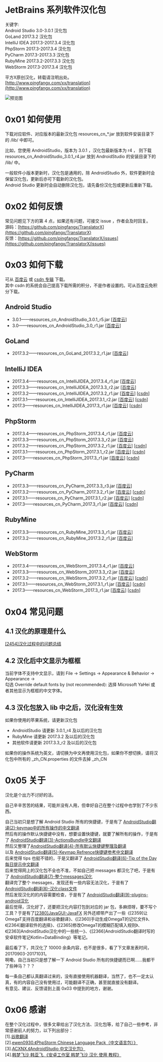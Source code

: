 # JetBrains 系列软件汉化包  
关键字:  
Android Studio 3.0-3.0.1 汉化包  
GoLand 2017.3.2 汉化包  
IntelliJ IDEA 2017.3-2017.3.4 汉化包  
PhpStorm 2017.3-2017.3.4 汉化包  
PyCharm 2017.3-2017.3.3 汉化包  
RubyMine 2017.3.2-2017.3.3 汉化包  
WebStorm 2017.3-2017.3.4 汉化包  


平方X原创汉化，转载请注明出处。  
[http://www.pingfangx.com/xx/translation](http://www.pingfangx.com/xx/translation)  

![预览图](https://pingfangx.github.io/resource/blogx/2421.1.png)

# 0x01 如何使用
下载对应软件、对应版本的最新汉化包 resources_cn_\*.jar 放到软件安装目录下的 /lib/ 中即可。  

比如，您使用 AndroidStudio，版本为 3.0.1 ，汉化包最新版本为 r4 ，
则下载 resources_cn_AndroidStudio_3.0.1_r4.jar 放到 AndroidStudio 的安装目录下的 /lib/ 中。  

一般软件小版本更新时，汉化包是通用的，除 AndroidStudio 外，软件更新时会保留汉化包，更新后亦可下载新的汉化包。  
Android Studio 更新时会自动删除汉化包，请先备份汉化包或更新后重新下载。

# 0x02 如何反馈
常见问题见下方的第 4 点，如果还有问题，可接交 issue ，作者会及时回复。  
源码：[https://github.com/pingfangx/TranslatorX](https://github.com/pingfangx/TranslatorX)  
反馈：[https://github.com/pingfangx/TranslatorX/issues](https://github.com/pingfangx/TranslatorX/issues)

# 0x03 如何下载
可从 [百度云] 或 [csdn 专辑](http://download.csdn.net/album/detail/4157) 下载。  
其中 csdn 的系统会自己提高下载所需的积分，不是作者设置的。可从百度云免积分下载。  

## Android Studio
* 3.0.1——resources_cn_AndroidStudio_3.0.1_r5.jar [[百度云]]
* 3.0——resources_cn_AndroidStudio_3.0_r1.jar [[百度云]]

## GoLand
* 2017.3.2——resources_cn_GoLand_2017.3.2_r1.jar [[百度云]]

## IntelliJ IDEA
* 2017.3.4——resources_cn_IntelliJIDEA_2017.3.4_r1.jar [[百度云]]
* 2017.3.3——resources_cn_IntelliJIDEA_2017.3.3_r2.jar [[百度云]]
* 2017.3.2——resources_cn_IntelliJIDEA_2017.3.2_r1.jar
[[百度云]] [[csdn](http://download.csdn.net/download/pingfangx/10181823)]
* 2017.3.1——resources_cn_IntelliJIDEA_2017.3.1_r2.jar
[[百度云]] [[csdn](http://download.csdn.net/download/pingfangx/10162213)]
* 2017.3——resources_cn_IntelliJIDEA_2017.3_r1.jar
[[百度云]] [[csdn](http://download.csdn.net/download/pingfangx/10156934)]

## PhpStorm
* 2017.3.4——resources_cn_PhpStorm_2017.3.4_r1.jar [[百度云]]
* 2017.3.3——resources_cn_PhpStorm_2017.3.3_r2.jar [[百度云]]
* 2017.3.2——resources_cn_PhpStorm_2017.3.2_r1.jar
[[百度云]] [[csdn](http://download.csdn.net/download/pingfangx/10181836)]
* 2017.3.1——resources_cn_PhpStorm_2017.3.1_r2.jar
[[百度云]] [[csdn](http://download.csdn.net/download/pingfangx/10162215)]
* 2017.3——resources_cn_PhpStorm_2017.3_r1.jar
[[百度云]] [[csdn](http://download.csdn.net/download/pingfangx/10156940)]

## PyCharm
* 2017.3.3——resources_cn_PyCharm_2017.3.3_r3.jar [[百度云]]
* 2017.3.2——resources_cn_PyCharm_2017.3.2_r1.jar
[[百度云]] [[csdn](http://download.csdn.net/download/pingfangx/10181839)]
* 2017.3.1——resources_cn_PyCharm_2017.3.1_r2.jar
[[百度云]] [[csdn](http://download.csdn.net/download/pingfangx/10161369)]
* 2017.3——resources_cn_PyCharm_2017.3_r1.jar
[[百度云]] [[csdn](http://download.csdn.net/download/pingfangx/10156949)]

## RubyMine
* 2017.3.3——resources_cn_RubyMine_2017.3.3_r1.jar [[百度云]]
* 2017.3.2——resources_cn_RubyMine_2017.3.2_r1.jar [[百度云]]

## WebStorm
* 2017.3.4——resources_cn_WebStorm_2017.3.4_r1.jar [[百度云]]
* 2017.3.3——resources_cn_WebStorm_2017.3.3_r2.jar [[百度云]]
* 2017.3.2——resources_cn_WebStorm_2017.3.2_r1.jar
[[百度云]] [[csdn](http://download.csdn.net/download/pingfangx/10181842)]
* 2017.3.1——resources_cn_WebStorm_2017.3.1_r1.jar
[[百度云]] [[csdn](http://download.csdn.net/download/pingfangx/10161367)]
* 2017.3——resources_cn_WebStorm_2017.3_r1.jar
[[百度云]] [[csdn](http://download.csdn.net/download/pingfangx/10156944)]

# 0x04 常见问题
## 4.1 汉化的原理是什么
[[2454]汉化过程中的问题总结](http://blog.pingfangx.com/2454.html)

## 4.2 汉化后中文显示为框框
当前字体不支持中文显示，请到 File → Settings → Appearance & Behavior → Appearance →  
勾选 Override default fonts by (not recommended):
选择 Microsoft YaHei 或者其他显示为框框的中文字体。

## 4.3 汉化包放入 lib 中之后，汉化没有生效
如果你使用的苹果系统，请更新汉化包
* AndroidStudio 请更新 3.0.1_r4 及以后的汉化包  
* RubyMine 请更新 2017.3.2 及以后的汉化包  
* 其他软件请更新 2017.3.3_r2 及以后的汉化包  

如果你的操作系统为英文，请切换为中文再使用汉化包，如果你不想切换，请将汉化包中所有的 _zh_CN.properties 的文件去掉 _zh_CN  

# 0x05 关于
汉化是个出力不讨好的活。  

自己辛辛苦苦的结果，可能并没有人用，但幸好自己在整个过程中也学到了不少东西。

自己当初只是想了解 Android Studio 所有的快捷键，于是有了 [AndroidStudio翻译(2)-keymap中的所有操作的中文翻译](http://blog.pingfangx.com/2354.html)    
然后有的操作默认快捷键中没有，想要设置快捷键，就要了解所有的操作，于是有了 [AndroidStudio翻译(3)-ActionsBundle中文翻译](http://blog.pingfangx.com/2355.html)  
然后又整理了[AndroidStudio翻译(4)-所有默认快捷键整理及翻译](http://blog.pingfangx.com/2356.html)  
以及 [AndroidStudio翻译(5)-Keymap Refrence快捷键参考中文翻译](http://blog.pingfangx.com/2357.html)  
后来觉得 tips 也挺不错的，于是又翻译了 [AndroidStudio翻译(6)-Tip of the Day每日提示中文翻译](http://blog.pingfangx.com/2358.html)  
后来觉得网上的汉化包不全也不准，不如自己把 messages 都汉化了吧，于是有了 [AndroidStudio翻译(7)-整个messages汉化](http://blog.pingfangx.com/2362.html)  
翻译完了整个 messages，发现还有一些内容无法汉化，于是有了 [AndroidStudio翻译(8)-汉化class文件](http://blog.pingfangx.com/2373.html)  
然后发现汉化的的内容需要检查，于是有了 [AndroidStudio翻译(9)-plugins-android汉化](http://blog.pingfangx.com/2374.html)  
最后觉得，汉化好了，还要把汉化内容打包到对应的 jar 包，多麻烦呀，要不写个工具？于是有了[[2380]JavaGUI-JavaFX](http://blog.pingfangx.com/2380.html)
另外还顺带产出了一些《[2359]让OmegaT支持百度翻译和谷歌翻译》、《[2360]手动生成OmegaT的记忆文件》、《[2364]翻译软件的选择》、《[2365]修改OmegaT的模糊匹配填入规则》、《[2363]AndroidStudio汉化中的一些统一》、《[2366]AndroidStudio翻译时写的安卓软件笔记Kotlin+DataBinding》等笔记。


最后看了下，共汉化了 10000 余条内容，也不是很多，看了下文章发表时间，20170903-20171031。  
啊嘞，自己当初只是想了解一下 Android Studio 所有的快捷键而已啊……我都干了些神马？？？

每一条自己都认真翻译过来的，没有直接使用机器翻译，当然了，也不一定太认真，有的内容自己没有使用过，可能翻译不正确，甚至就直接没有翻译。  
有意见、建议、反馈请到上面 0x03 中提到的地方，谢谢。

# 0x06 感谢  
在整个汉化过程中，很多文章给出了汉化方法、汉化包等，给了自己一些参考，非常感谢前人的努力，以下列出部分：  
[1].[谷歌翻译](https://translate.google.cn/)  
[2].[ewen0930.《PhpStorm Chinese Language Pack（中文语言包）》](https://github.com/ewen0930)  
[3].[ACXNX.《AndroidStudio 中文汉化包》](https://github.com/ACXNX/AndroidStudio-ChineseLanguagePackage)  
[4].[韩梦飞沙 韩亚飞.《安卓工作室 韩梦飞沙 汉化 使用 教程》](http://www.cnblogs.com/yue31313/p/7464727.html)  

[百度云]: https://pan.baidu.com/s/1c1UVmPa (百度云)